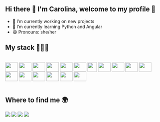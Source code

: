 ## Hi there 👋 I'm Carolina, welcome to my profile 🥰

- 🔭 I’m currently working on new projects 
- 🌱 I’m currently learning Python and Angular
- 😄 Pronouns: she/her

## My stack 👩🏼‍💻

<div display=inline-block>
<br/>
<img align=center height=30 width=40 src="https://cdn.jsdelivr.net/gh/devicons/devicon@latest/icons/html5/html5-original.svg" />
<img align=center height=30 width=40 src="https://cdn.jsdelivr.net/gh/devicons/devicon@latest/icons/css3/css3-original.svg" />
<img align=center height=30 width=40 src="https://cdn.jsdelivr.net/gh/devicons/devicon@latest/icons/javascript/javascript-original.svg" />
<img align=center height=30 width=40 src="https://cdn.jsdelivr.net/gh/devicons/devicon@latest/icons/typescript/typescript-original.svg" />
<img align=center height=30 width=40 src="https://cdn.jsdelivr.net/gh/devicons/devicon@latest/icons/react/react-original.svg" />
<img align=center height=30 width=40 src="https://cdn.jsdelivr.net/gh/devicons/devicon@latest/icons/sass/sass-original.svg" />
  <img align=center height=30 src="https://cdn.jsdelivr.net/gh/devicons/devicon@latest/icons/tailwindcss/tailwindcss-original.svg" />
<img align=center height=30 width=40 src="https://cdn.jsdelivr.net/gh/devicons/devicon@latest/icons/nodejs/nodejs-original-wordmark.svg" />
<img align=center height=30 width=40 src="https://cdn.jsdelivr.net/gh/devicons/devicon@latest/icons/express/express-original-wordmark.svg" />
<img align=center height=30 width=40 src="https://cdn.jsdelivr.net/gh/devicons/devicon@latest/icons/prisma/prisma-original.svg" />
<img align=center height=30 width=40 src="https://cdn.jsdelivr.net/gh/devicons/devicon@latest/icons/postgresql/postgresql-original.svg" />
<img align=center height=30 width=40 src="https://cdn.jsdelivr.net/gh/devicons/devicon@latest/icons/angularjs/angularjs-original.svg" />
<img align=center height=30 width=40 src="https://cdn.jsdelivr.net/gh/devicons/devicon@latest/icons/bootstrap/bootstrap-original-wordmark.svg" />
<img align=center height=30 width=40 src="https://cdn.jsdelivr.net/gh/devicons/devicon@latest/icons/figma/figma-original.svg" />
<img align=center height=30 width=40 src="https://cdn.jsdelivr.net/gh/devicons/devicon@latest/icons/nestjs/nestjs-original.svg" />
<img align=center height=30 width=40 src="https://cdn.jsdelivr.net/gh/devicons/devicon@latest/icons/wordpress/wordpress-original.svg" />
<img align=center height=30 width=40 src="https://cdn.jsdelivr.net/gh/devicons/devicon@latest/icons/python/python-original.svg" />

</div>
</br>


## Where to find me 🌍

<div>
  <a href="https://my-portfolio-blush-iota-44.vercel.app" target="_blank"><img src="https://img.shields.io/badge/website-000000?style=for-the-badge&logo=About.me&logoColor=white"></a>
  <a href="https://www.linkedin.com/in/carolina-do-amaral/" target="_blank"><img src="https://img.shields.io/badge/LinkedIn-0077B5?style=for-the-badge&logo=linkedin&logoColor=white"></a>
  <a href="https://open.spotify.com/user/222tss5th55rsiim7vcvrsizq?si=01ba22d2cd454399" target="_blank"><img src="https://img.shields.io/badge/Spotify-1ED760?&style=for-the-badge&logo=spotify&logoColor=white"></a>
  <a href="https://steamcommunity.com/profiles/76561198116709679/" target="_blank"><img src="https://img.shields.io/badge/Steam-000000?style=for-the-badge&logo=steam&logoColor=white"></a>
</div>
